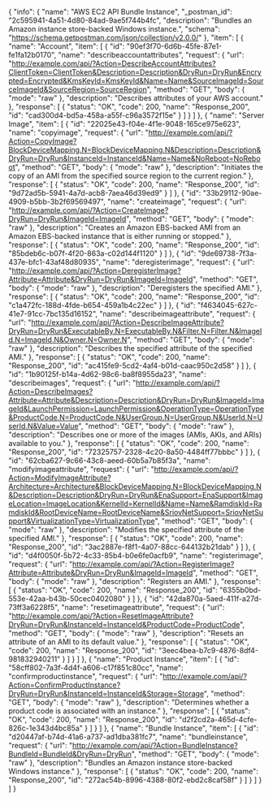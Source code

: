 {
  "info": {
    "name": "AWS EC2 API Bundle Instance",
    "_postman_id": "2c595941-4a51-4d80-84ad-9ae5f744b4fc",
    "description": "Bundles an Amazon instance store-backed Windows instance.",
    "schema": "https://schema.getpostman.com/json/collection/v2.0.0/"
  },
  "item": [
    {
      "name": "Account",
      "item": [
        {
          "id": "90ef3f70-6d6b-45fe-87e1-fe1fa12b0170",
          "name": "describeaccountattributes",
          "request": {
            "url": "http://example.com/api/?Action=DescribeAccountAttributes?ClientToken=ClientToken&Description=Description&DryRun=DryRun&Encrypted=Encrypted&KmsKeyId=KmsKeyId&Name=Name&SourceImageId=SourceImageId&SourceRegion=SourceRegion",
            "method": "GET",
            "body": {
              "mode": "raw"
            },
            "description": "Describes attributes of your AWS account."
          },
          "response": [
            {
              "status": "OK",
              "code": 200,
              "name": "Response_200",
              "id": "cad300d4-bd5a-458a-a55f-c96a3572f15e"
            }
          ]
        }
      ]
    },
    {
      "name": "Server Image",
      "item": [
        {
          "id": "22025e43-f04e-4f1e-9048-165ce975e623",
          "name": "copyimage",
          "request": {
            "url": "http://example.com/api/?Action=CopyImage?BlockDeviceMapping.N=BlockDeviceMapping.N&Description=Description&DryRun=DryRun&InstanceId=InstanceId&Name=Name&NoReboot=NoReboot",
            "method": "GET",
            "body": {
              "mode": "raw"
            },
            "description": "Initiates the copy of an AMI from the specified source region to the current region."
          },
          "response": [
            {
              "status": "OK",
              "code": 200,
              "name": "Response_200",
              "id": "9d72ad5b-5941-4a7d-acb8-7aea46d39ed9"
            }
          ]
        },
        {
          "id": "33b29112-90ae-4909-b5bb-3b2f69569497",
          "name": "createimage",
          "request": {
            "url": "http://example.com/api/?Action=CreateImage?DryRun=DryRun&ImageId=ImageId",
            "method": "GET",
            "body": {
              "mode": "raw"
            },
            "description": "Creates an Amazon EBS-backed AMI from an Amazon EBS-backed instance that is either running or stopped."
          },
          "response": [
            {
              "status": "OK",
              "code": 200,
              "name": "Response_200",
              "id": "85bdeb6c-b07f-4f20-863a-c02d144f1120"
            }
          ]
        },
        {
          "id": "9de69738-7f3a-437e-bfc1-43af48d80935",
          "name": "deregisterimage",
          "request": {
            "url": "http://example.com/api/?Action=DeregisterImage?Attribute=Attribute&DryRun=DryRun&ImageId=ImageId",
            "method": "GET",
            "body": {
              "mode": "raw"
            },
            "description": "Deregisters the specified AMI."
          },
          "response": [
            {
              "status": "OK",
              "code": 200,
              "name": "Response_200",
              "id": "c1a472fc-188d-4fde-b654-459a1b4c22ec"
            }
          ]
        },
        {
          "id": "f4634045-627c-41e7-91cc-7bc135d16152",
          "name": "describeimageattribute",
          "request": {
            "url": "http://example.com/api/?Action=DescribeImageAttribute?DryRun=DryRun&ExecutableBy.N=ExecutableBy.N&Filter.N=Filter.N&ImageId.N=ImageId.N&Owner.N=Owner.N",
            "method": "GET",
            "body": {
              "mode": "raw"
            },
            "description": "Describes the specified attribute of the specified AMI."
          },
          "response": [
            {
              "status": "OK",
              "code": 200,
              "name": "Response_200",
              "id": "ac415fe9-5cd2-4af4-b01d-caac950c2d58"
            }
          ]
        },
        {
          "id": "1b90125f-b14a-4d62-98c6-ba8f8955da23",
          "name": "describeimages",
          "request": {
            "url": "http://example.com/api/?Action=DescribeImages?Attribute=Attribute&Description=Description&DryRun=DryRun&ImageId=ImageId&LaunchPermission=LaunchPermission&OperationType=OperationType&ProductCode.N=ProductCode.N&UserGroup.N=UserGroup.N&UserId.N=UserId.N&Value=Value",
            "method": "GET",
            "body": {
              "mode": "raw"
            },
            "description": "Describes one or more of the images (AMIs, AKIs, and ARIs) available to you."
          },
          "response": [
            {
              "status": "OK",
              "code": 200,
              "name": "Response_200",
              "id": "72325757-2328-4c20-8a50-4484ff77bbbc"
            }
          ]
        },
        {
          "id": "62cba627-9c66-43c8-aeed-60b5a7b85f3a",
          "name": "modifyimageattribute",
          "request": {
            "url": "http://example.com/api/?Action=ModifyImageAttribute?Architecture=Architecture&BlockDeviceMapping.N=BlockDeviceMapping.N&Description=Description&DryRun=DryRun&EnaSupport=EnaSupport&ImageLocation=ImageLocation&KernelId=KernelId&Name=Name&RamdiskId=RamdiskId&RootDeviceName=RootDeviceName&SriovNetSupport=SriovNetSupport&VirtualizationType=VirtualizationType",
            "method": "GET",
            "body": {
              "mode": "raw"
            },
            "description": "Modifies the specified attribute of the specified AMI."
          },
          "response": [
            {
              "status": "OK",
              "code": 200,
              "name": "Response_200",
              "id": "3ac2887e-f8f1-4a07-88cc-644132b21dab"
            }
          ]
        },
        {
          "id": "d4f0050f-5b72-4c33-85b4-b0e6fe0acfb9",
          "name": "registerimage",
          "request": {
            "url": "http://example.com/api/?Action=RegisterImage?Attribute=Attribute&DryRun=DryRun&ImageId=ImageId",
            "method": "GET",
            "body": {
              "mode": "raw"
            },
            "description": "Registers an AMI."
          },
          "response": [
            {
              "status": "OK",
              "code": 200,
              "name": "Response_200",
              "id": "6355b0bd-553e-42aa-b43b-50cec0402080"
            }
          ]
        },
        {
          "id": "42da870a-5aed-411f-a27d-73ff3a6228f5",
          "name": "resetimageattribute",
          "request": {
            "url": "http://example.com/api/?Action=ResetImageAttribute?DryRun=DryRun&InstanceId=InstanceId&ProductCode=ProductCode",
            "method": "GET",
            "body": {
              "mode": "raw"
            },
            "description": "Resets an attribute of an AMI to its default value."
          },
          "response": [
            {
              "status": "OK",
              "code": 200,
              "name": "Response_200",
              "id": "3eec4bea-b7c9-4876-8df4-981832940211"
            }
          ]
        }
      ]
    },
    {
      "name": "Product Instance",
      "item": [
        {
          "id": "58cff802-7a3f-4d4f-a606-c17f851c80cc",
          "name": "confirmproductinstance",
          "request": {
            "url": "http://example.com/api/?Action=ConfirmProductInstance?DryRun=DryRun&InstanceId=InstanceId&Storage=Storage",
            "method": "GET",
            "body": {
              "mode": "raw"
            },
            "description": "Determines whether a product code is associated with an instance."
          },
          "response": [
            {
              "status": "OK",
              "code": 200,
              "name": "Response_200",
              "id": "d2f2cd2a-465d-4cfe-826c-1e343d4bc85a"
            }
          ]
        }
      ]
    },
    {
      "name": "Bundle Instance",
      "item": [
        {
          "id": "d20447af-b74d-41a6-a737-ad1dba381fc7",
          "name": "bundleinstance",
          "request": {
            "url": "http://example.com/api/?Action=BundleInstance?BundleId=BundleId&DryRun=DryRun",
            "method": "GET",
            "body": {
              "mode": "raw"
            },
            "description": "Bundles an Amazon instance store-backed Windows instance."
          },
          "response": [
            {
              "status": "OK",
              "code": 200,
              "name": "Response_200",
              "id": "272ac54b-8996-4388-80f2-ebd2c8caf58f"
            }
          ]
        }
      ]
    }
  ]
}